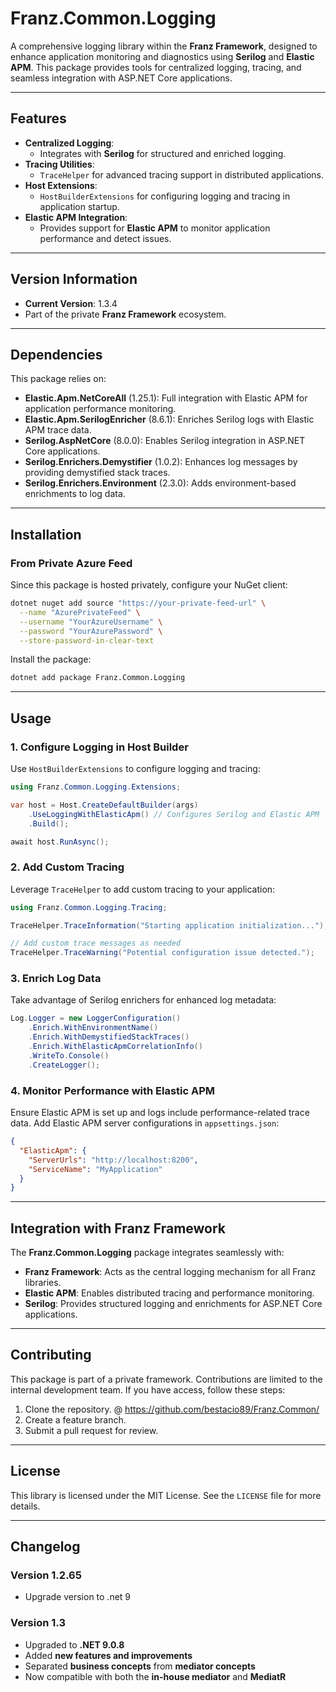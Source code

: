 ﻿# **Franz.Common.Logging**

A comprehensive logging library within the **Franz Framework**, designed to enhance application monitoring and diagnostics using **Serilog** and **Elastic APM**. This package provides tools for centralized logging, tracing, and seamless integration with ASP.NET Core applications.

---

## **Features**

- **Centralized Logging**:
  - Integrates with **Serilog** for structured and enriched logging.
- **Tracing Utilities**:
  - `TraceHelper` for advanced tracing support in distributed applications.
- **Host Extensions**:
  - `HostBuilderExtensions` for configuring logging and tracing in application startup.
- **Elastic APM Integration**:
  - Provides support for **Elastic APM** to monitor application performance and detect issues.

---

## **Version Information**

- **Current Version**: 1.3.4
- Part of the private **Franz Framework** ecosystem.

---

## **Dependencies**

This package relies on:
- **Elastic.Apm.NetCoreAll** (1.25.1): Full integration with Elastic APM for application performance monitoring.
- **Elastic.Apm.SerilogEnricher** (8.6.1): Enriches Serilog logs with Elastic APM trace data.
- **Serilog.AspNetCore** (8.0.0): Enables Serilog integration in ASP.NET Core applications.
- **Serilog.Enrichers.Demystifier** (1.0.2): Enhances log messages by providing demystified stack traces.
- **Serilog.Enrichers.Environment** (2.3.0): Adds environment-based enrichments to log data.

---

## **Installation**

### **From Private Azure Feed**
Since this package is hosted privately, configure your NuGet client:

```bash
dotnet nuget add source "https://your-private-feed-url" \
  --name "AzurePrivateFeed" \
  --username "YourAzureUsername" \
  --password "YourAzurePassword" \
  --store-password-in-clear-text
```

Install the package:

```bash
dotnet add package Franz.Common.Logging  
```

---

## **Usage**

### **1. Configure Logging in Host Builder**

Use `HostBuilderExtensions` to configure logging and tracing:

```csharp
using Franz.Common.Logging.Extensions;

var host = Host.CreateDefaultBuilder(args)
    .UseLoggingWithElasticApm() // Configures Serilog and Elastic APM
    .Build();

await host.RunAsync();
```

### **2. Add Custom Tracing**

Leverage `TraceHelper` to add custom tracing to your application:

```csharp
using Franz.Common.Logging.Tracing;

TraceHelper.TraceInformation("Starting application initialization...");

// Add custom trace messages as needed
TraceHelper.TraceWarning("Potential configuration issue detected.");
```

### **3. Enrich Log Data**

Take advantage of Serilog enrichers for enhanced log metadata:

```csharp
Log.Logger = new LoggerConfiguration()
    .Enrich.WithEnvironmentName()
    .Enrich.WithDemystifiedStackTraces()
    .Enrich.WithElasticApmCorrelationInfo()
    .WriteTo.Console()
    .CreateLogger();
```

### **4. Monitor Performance with Elastic APM**

Ensure Elastic APM is set up and logs include performance-related trace data. Add Elastic APM server configurations in `appsettings.json`:

```json
{
  "ElasticApm": {
    "ServerUrls": "http://localhost:8200",
    "ServiceName": "MyApplication"
  }
}
```

---

## **Integration with Franz Framework**

The **Franz.Common.Logging** package integrates seamlessly with:
- **Franz Framework**: Acts as the central logging mechanism for all Franz libraries.
- **Elastic APM**: Enables distributed tracing and performance monitoring.
- **Serilog**: Provides structured logging and enrichments for ASP.NET Core applications.

---

## **Contributing**

This package is part of a private framework. Contributions are limited to the internal development team. If you have access, follow these steps:
1. Clone the repository. @ https://github.com/bestacio89/Franz.Common/
2. Create a feature branch.
3. Submit a pull request for review.

---

## **License**

This library is licensed under the MIT License. See the `LICENSE` file for more details.

---

## **Changelog**

### Version 1.2.65
- Upgrade version to .net 9

### Version 1.3
- Upgraded to **.NET 9.0.8**
- Added **new features and improvements**
- Separated **business concepts** from **mediator concepts**
- Now compatible with both the **in-house mediator** and **MediatR**
